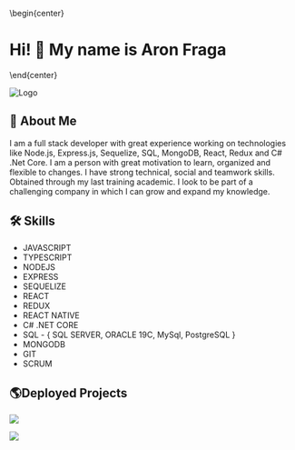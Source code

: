 \begin{center}
# Hi! 👋 My name is Aron Fraga
\end{center}

![Logo](https://i0.wp.com/wanderin.dev/wp-content/uploads/2019/12/crop-0-0-1170-390-0-about-cover.png?fit=1170%2C390&ssl=1)

## 🚀 About Me
I am a full stack developer with great experience working on technologies like Node.js, Express.js, Sequelize, SQL, MongoDB, React, Redux and C# .Net Core. I am a person with great motivation to learn, organized and flexible to changes. I have strong technical, social and teamwork skills. Obtained through my last training academic. I look to be part of a challenging company in which I can grow and expand my knowledge.

## 🛠 Skills
- JAVASCRIPT
- TYPESCRIPT
- NODEJS
- EXPRESS
- SEQUELIZE
- REACT
- REDUX
- REACT NATIVE
- C# .NET CORE
- SQL - { SQL SERVER, ORACLE 19C, MySql, PostgreSQL }
- MONGODB
- GIT
- SCRUM

## 🌎Deployed Projects

[![](https://img.shields.io/badge/Project-Videogames-blueviolet)](https://pi-videogames-app.vercel.app/)

[![](https://img.shields.io/badge/Project-Fit--Center-yellow)](https://app-gym-frontend.vercel.app/)

